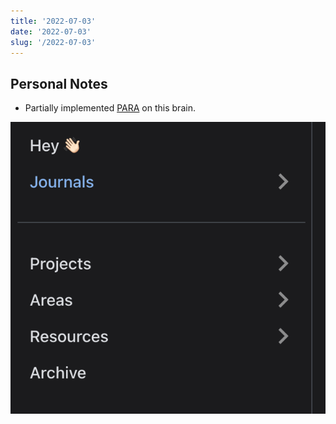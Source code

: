 ```yaml
---
title: '2022-07-03'
date: '2022-07-03'
slug: '/2022-07-03'
---
```


## Personal Notes

- Partially implemented [PARA](../Areas/PARA.md) on this brain.

![](../Assets/Pasted%20image%2020220703211022.png)